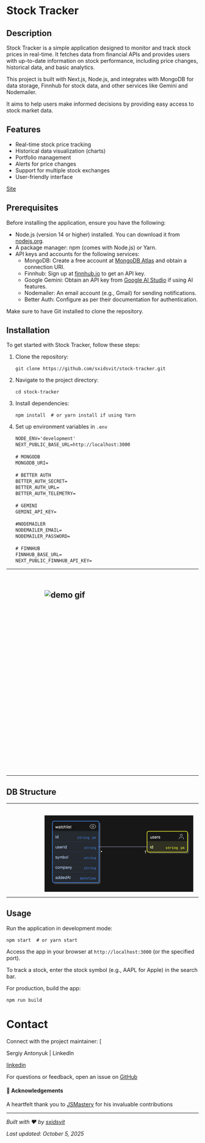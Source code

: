 # Stock Tracker

## Description

Stock Tracker is a simple application designed to monitor and track stock prices in real-time. It fetches data from financial APIs and provides users with up-to-date information on stock performance, including price changes, historical data, and basic analytics.

This project is built with Next.js, Node.js, and integrates with MongoDB for data storage, Finnhub for stock data, and other services like Gemini and Nodemailer.

It aims to help users make informed decisions by providing easy access to stock market data.

## Features

- Real-time stock price tracking
- Historical data visualization (charts)
- Portfolio management
- Alerts for price changes
- Support for multiple stock exchanges
- User-friendly interface

[Site](https://stock-tracker-sxidsvit.vercel.app/)

## Prerequisites

Before installing the application, ensure you have the following:

- Node.js (version 14 or higher) installed. You can download it from [nodejs.org](https://nodejs.org/).
- A package manager: npm (comes with Node.js) or Yarn.
- API keys and accounts for the following services:
  - MongoDB: Create a free account at [MongoDB Atlas](https://www.mongodb.com/cloud/atlas) and obtain a connection URI.
  - Finnhub: Sign up at [finnhub.io](https://finnhub.io/) to get an API key.
  - Google Gemini: Obtain an API key from [Google AI Studio](https://aistudio.google.com/) if using AI features.
  - Nodemailer: An email account (e.g., Gmail) for sending notifications.
  - Better Auth: Configure as per their documentation for authentication.

Make sure to have Git installed to clone the repository.

## Installation

To get started with Stock Tracker, follow these steps:

1. Clone the repository:
   ```
   git clone https://github.com/sxidsvit/stock-tracker.git
   ```
2. Navigate to the project directory:
   ```
   cd stock-tracker
   ```
3. Install dependencies:

   ```
   npm install  # or yarn install if using Yarn
   ```

4. Set up environment variables in `.env`

   ```
   NODE_ENV='development'
   NEXT_PUBLIC_BASE_URL=http://localhost:3000

   # MONGODB
   MONGODB_URI=

   # BETTER AUTH
   BETTER_AUTH_SECRET=
   BETTER_AUTH_URL=
   BETTER_AUTH_TELEMETRY=

   # GEMINI
   GEMINI_API_KEY=

   #NODEMAILER
   NODEMAILER_EMAIL=
   NODEMAILER_PASSWORD=

   # FINNHUB
   FINNHUB_BASE_URL=
   NEXT_PUBLIC_FINNHUB_API_KEY=
   ```

---

## ![]()<img src="demo.gif" alt="demo gif" width="618" height="468" style="display: block; margin-left:100px ;">

---

## DB Structure

---

![]()<img src="db-structure.jpg" alt="DB Structure" width="390" height="200" style="display: block; margin-left:100px ;">

---

## Usage

Run the application in development mode:

```
npm start  # or yarn start
```

Access the app in your browser at `http://localhost:3000` (or the specified port).

To track a stock, enter the stock symbol (e.g., AAPL for Apple) in the search bar.

For production, build the app:

```
npm run build
```

# Contact

Connect with the project maintainer: [

Sergiy Antonyuk | LinkedIn

[linkedin]

[linkedin]: https://www.linkedin.com/in/sergiy-antonyuk/

For questions or feedback, open an issue on [GitHub](https://github.com/sxidsvit/ai-blog/issues)

#### 🙏 Acknowledgements

A heartfelt thank you to [JSMastery](https://www.youtube.com/@javascriptmastery/) for his invaluable contributions

---

_Built with ❤️ by [sxidsvit](https://github.com/sxidsvit)_

_Last updated: October 5, 2025_
